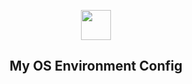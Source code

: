 <p align="center" class="has-mb-6">
<img class="not-gallery-item" height="48" src="https://vitan.me/images/vitan.png">
<br><h2 align="center">My OS Environment Config</h2>
